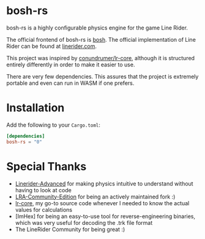 
# bosh-rs

bosh-rs is a highly configurable physics engine for the game Line Rider.

The official frontend of bosh-rs is [bosh]. The official implementation
of Line Rider can be found at [linerider.com].

This project was inspired by [conundrumer/lr-core], although it is structured
entirely differently in order to make it easier to use.

There are very few dependencies.
This assures that the project is extremely portable and
even can run in WASM if one prefers.

# Installation

Add the following to your `Cargo.toml`:
```toml
[dependencies]
bosh-rs = "0"
```

# Special Thanks

 * [Linerider-Advanced][lra] for making physics intuitive to
   understand without having to look at code
 * [LRA-Community-Edition][lra-ce] for being an actively maintained fork :)
 * [lr-core][conundrumer/lr-core], my go-to source code whenever I needed 
   to know the actual values for calculations
 * [ImHex] for being an easy-to-use tool for reverse-engineering binaries,
   which was very useful for decoding the .trk file format
 * The LineRider Community for being great :)

[bosh]: https://github.com/deanveloper/bosh
[conundrumer/lr-core]: https://github.com/conundrumer/lr-core
[serde]: https://serde.rs/
[linerider.com]: https://linerider.com/
[lra-ce]: https://github.com/RatherBeLunar/LRA-Community-Edition
[lra]: https://github.com/jealouscloud/linerider-advanced
